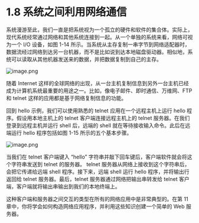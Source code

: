 # 1.8 系统之间利用网络通信

系统漫游至此，我们一直是把系统视为一个孤立的硬件和软件的集合体。实际上，现代系统经常通过网络和其他系统连接到一起。从一个单独的系统来看，网络可视为一个 I/O 设备，如图 1-14 所示。当系统从主存复制一串字节到网络适配器时，数据流经过网络到达另一台机器，而不是比如说到达本地磁盘驱动器。相似地，系统可以读取从其他机器发送来的数据，并把数据复制到自己的主存。

![image.png](https://ccccooh.oss-cn-hangzhou.aliyuncs.com/img/202508160249488.png)


随着 Internet 这样的全球网络的出现，从一台主机复制信息到另外一台主机已经成为计算机系统最重要的用途之一。比如，像电子邮件、即时通信、万维网、FTP 和 telnet 这样的应用都是基于网络复制信息的功能。

回到 hello 示例，我们可以使用熟悉的 telnet 应用在一个远程主机上运行 hello 程序。假设用本地主机上的 telnet 客户端连接远程主机上的 telnet 服务器。在我们登录到远程主机并运行 shell 后，远端的 shell 就在等待接收输入命令。此后在远端运行 hello 程序包括如图 1-15 所示的五个基本步骤。

![image.png](https://ccccooh.oss-cn-hangzhou.aliyuncs.com/img/202508160250813.png)


当我们在 telnet 客户端键入 “hello” 字符串并敲下回车键后，客户端软件就会将这个字符串发送到 telnet 的服务器。 telnet 服务器从网络上接收到这个字符串后，会把它传递给远端 shell 程序。接下来，远端 shell 运行 hello 程序，并将输出行返回给 telnet 服务器。最后，telnet 服务器通过网络把输出串转发给 telnet 客户端，客户端就将输出串输出到我们的本地终端上。

这种客户端和服务器之间交互的类型在所有的网络应用中是非常典型的。在第 11 章中，你将学会如何构造网络应用程序，并利用这些知识创建一个简单的 Web 服务器。

